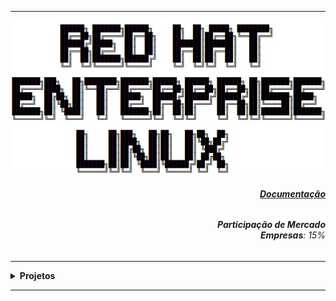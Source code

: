 ----

<div align="Center"> 
<a href="https://github.com/n3urocr45h/RHEL/blob/main/RHEL.jpg"><img src="https://github.com/n3ur0cr45h/RHEL/blob/main/RHEL.jpg"></a>
</div> 

<div align="Right">
<h6>
<strong><a href="https://docs.redhat.com/en/documentation/red_hat_enterprise_linux/9">Documentação</a><strong>
</h6>  
</div>

<div align="Right">
<h6>
<strong>Participação de Mercado</strong>
<br><strong>Empresas</strong>: 15%
</h6>  
</div>

----

<details>
  <summary><b> Projetos </b></summary>
<div align="Center"> 
<br>

  
|  ID  | Título                    | Descrição                                                                        | 
| ---- | ------------------------- | ---------------------------------------------------------------------------------| 
|  01  | Montagem NFS              | Criar um diretório e compartilhar com um Host usando o Network File Share        |
|  02  | Script Simples (RHCSA)    | Criar um Script, mudar para ser executável, e verificar o resultado              |
|  03  | Loops (RHCSA)             | Montar um script de Loop e adicionar no $PATH                                    |
|  04  | Agendamento "at" (RHCSA)  | Validar e testar os comandos / agendamentos com o "at"                           |
|  05  | Tarefa Cron (RHCSA)       | Criar um CronJob e acompanhar através do CronTab                                 |  
|  06  | Job Sistêmico (RHCSA)     | Criar um Job Sistêmico através do "Cron Daily"                                   |  
|  07  | tmpfiles (RHCSA)          | Gerenciamento de Diretórios / Arquivos Temporários                               |  
|  08  | Syslog (RHCSA)            | Verificação de Registros com o Syslog                                            |  
|  09  | Journal (RHCSA)           | Utilização e Configuração do Jornal Sistêmico                                    |  
|  10  | Timedatectl (RHCSA)       | Utilização e Configuração do timedatectl e chrony                                |  
|  11  | Tar (RHCSA)               | Utilização do comando "tar"                                                      |  
|  12  | rsync (RHCSA)             | Utilização do comando "rsync"                                                    |  

</div> 
</details>

----
